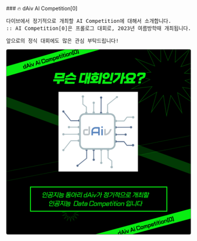 <!-- Bootstrap Assets -->
<script src="/cdn/bootstrap/5.3.2/dist/js/bootstrap.bundle.min.js" crossorigin="anonymous"></script>
<link href="/cdn/bootstrap/5.3.2/dist/css/bootstrap.min.css" rel="stylesheet" crossorigin="anonymous">

<!-- Style Setting -->
<link href="/dist/res/css/font.css" rel="stylesheet">
<link href="/dist/res/css/style.css" rel="stylesheet">
<link href="/dist/res/css/color.css" rel="stylesheet">

<!-- Load Js Library -->
<script type="text/javascript" src="/cdn/brython/3.11.3/brython.js" crossorigin="anonymous"></script>
<script type="text/javascript" src="/cdn/brython/3.11.3/brython_stdlib.js" crossorigin="anonymous"></script>
<script type="text/javascript">
    favicon = document.createElement("link");
    favicon.type = "image/ico";
    favicon.rel = "icon";
    favicon.href = "/dist/res/image/favicon.ico";
    document.head.appendChild(favicon);

    document.getElementsByTagName("title")[0].innerHTML = "Contest | AI Competition[0]";

    window.onload = function(){
        brython();
    }
</script>

<!-- Page Scripting -->
<script type="text/python">
    from browser import document, window
    console = window.console
    pyprint = print
    print = console.log

    for element in document.getElementsByTagName("H1"):
        if ".github.io" in element.innerHTML:
            element.parentNode.removeChild(element)
</script>
<script type="text/python" src="/dist/src/common/main.py"></script>


<div style="height: 73px"></div>
### 🔥 dAiv AI Competition[0]
<pre>
다이브에서 정기적으로 개최할 AI Competition에 대해서 소개합니다.
:: AI Competition[0]은 프롤로그 대회로, 2023년 여름방학때 개최됩니다.
</pre>
<pre>
앞으로의 정식 대회에도 많은 관심 부탁드립니다!
</pre>

<img src="/dist/res/image/index/programs/ai_contest1.png" style="display: block; border: 1px solid grey; border-radius: 4px"/>

